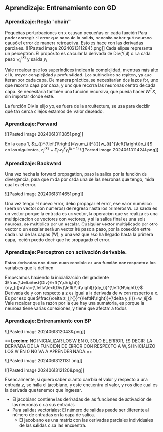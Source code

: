 ## Aprendizaje: Entrenamiento con GD

### Aprendizaje: Regla "chain"

Pequeñas perturbaciones en x causan pequeñas en cada función
Para poder corregir el error que saco de la salida, necesito saber qué neurona causó el error de manera retroactiva. Esto es hace con las derivadas parciales.
![[Pasted image 20240613112845.png]]
Cada elipse representa un perceptron.
El propósito es calcular la derivada de Div(Y,d) c.r.a cada peso $w_{ij}^{\left(k\right)}$ y salida $y_{i}$

Vale recalcar que los superíndices indican la complejidad, mientras más alto el k, mayor complejidad y profundidad.
Los subindices se repiten, ya que iteran por cada capa. De manera práctica, se necesitarían dos lazos for, uno que recorra capa por capa, y uno que recorra las neuronas dentro de cada capa.
Se necesitaría también una función recursiva, que pueda hacer $W^{T}X$, sin importar donde esté.

La función Div la elijo yo, es fuera de la arquitectura, se usa para decidir qué tan cerca o lejos estamos del valor deseado.

### Aprendizaje: Forward

![[Pasted image 20240613113851.png]]

En la capa 1, $z_{j}^{\left(1\right)}=\sum_{i}^{{}}w_{ij}^{\left(1\right)}x_{i}$
en las siguientes, $z_{j}^{\left(k\right)}=\Sigma_{i}w_{ij}^{k}y_{j}^{\left(k-1\right)}$
![[Pasted image 20240613114241.png]]
### Aprendizaje: Backward

Una vez hecha la forward propagation, paso la salida por la función de divergencia, para que mida por cada una de las neuronas que tengo, mida cual es el error.

![[Pasted image 20240613114651.png]]

Una vez tengo el nuevo error, debo propagar el error, ese valor numérico (Será un vector con números) de regreso hasta los primeros W. 
La salida es un vector porque la entrada es un vector, la operacion que se realiza es una multiplicacion de vectores con vectores, y si la salida final es una sola neurona, se multiplica por un escalar. Cualquier vector multiplicado por otro vector o un escalar será un vector
Iré paso a paso, por la conexión entre cada una de las capas (W), y una vez que eso ha llegado hasta la primera capa, recién puedo decir que he propagado el error.

### Aprendizaje: Perceptron con activación derivable.

Estas derivadas nos dicen cuan sensible es una función con respecto a las variables que la definen.

Empezamos haciendo la inicialización del gradiente.
$\frac{\delta\text{Div}\left(Y,d\right)}{dy_{i}}=\frac{\delta\text{Div}\left(Y,d\right)}{dy_{i}^{\left(N\right)}}$
Derivada de y con respecto a z es igual a la derivada de w con respecto a x.
Es por eso que $\frac{\delta z_{j^{}}^{\left(N\right)}}{\delta y_{i}}=w_{ij}$
Vale recalcar que la razón por la que hay una sumatoria, es porque la neurona tiene varias conexiones, y tiene que afectar a todos. 

### Aprendizaje: Entrenamiento con BP
![[Pasted image 20240613120438.png]]

==**Leccion:** NO INICIALIZAR LOS W EN 0, SOLO EL ERROR, ES DECIR, LA DERIVADA DE LA FUNCION DE ERROR CON RESPECTO A W, SI INICIALIZO LOS W EN 0 NO VA A APRENDER NADA.==


![[Pasted image 20240613121131.png]]

![[Pasted image 20240613121208.png]]

Esencialmente, si quiero saber cuanto cambia el valor $y$ respecto a una entrada $z$, se halla el jacobiano, y este encuentra el valor, y nos dice cual es la derivada que tenemos que ingresar.
- El jacobiano contiene las derivadas de las funciones de activación de las neuronas c.r.a sus entradas
- Para salidas vectoriales: El número de salidas puede ser diferente al número de entradas en la capa de salida.
	- El jacobiano es una matriz con las derivadas parciales individuales de las salidas c.r.a las encuentra.
